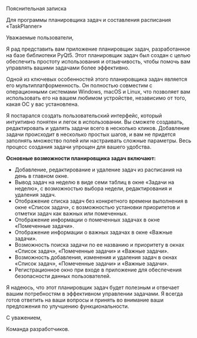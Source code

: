 ﻿Пояснительная записка

Для программы планировщика задач и составления расписания «TaskPlanner»

Уважаемые пользователи,

Я рад представить вам приложение планировщик задач, разработанное на базе библиотеки PyQt5. Этот планировщик задач был создан с целью обеспечить простоту использования и отзывчивость, чтобы помочь вам управлять вашими задачами более эффективно.

Одной из ключевых особенностей этого планировщика задач является его мультиплатформенность. Он полностью совместим с операционными системами Windows, macOS и Linux, что позволяет вам использовать его на вашем любимом устройстве, независимо от того, какая ОС у вас установлена.

Я постарался создать пользовательский интерфейс, который интуитивно понятен и легок в использовании. Вы сможете создавать, редактировать и удалять задачи всего в несколько кликов. Добавление задачи происходит в несколько простых шагов, и вам не придется заполнять множество полей или настраивать сложные параметры. Весь процесс создания задачи упрощен для вашего удобства.

**Основные возможности планировщика задач включают:**

- Добавление, редактирование и удаление задач из расписания на день в главном окне.
- Вывод задач на неделю в виде семи таблиц в окне «Задачи на неделю», с возможностью выбора недели, редактирования и удаления задач.
- Отображение списка задач без конкретного времени выполнения в окне «Список задач», с возможностью установки приоритетов и отметки задач как важных или помеченных.
- Отображение информации о помеченных задачах в окне «Помеченные задачи».
- Отображение информации о важных задачах в окне «Важные задачи».
- Возможность поиска задачи по ее названию и приоритету в окнах «Список задач», «Помеченные задачи» и «Важные задачи».
- Возможность добавления, изменения и удаления задач в окнах «Список задач», «Помеченные задачи» и «Важные задачи».
- Регистрационное окно при входе в приложение для обеспечения безопасности данных пользователей.

Я надеюсь, что этот планировщик задач будет полезным и отвечает вашим потребностям в эффективном управлении задачами. Я всегда готов ответить на ваши вопросы и принять во внимание ваши предложения по улучшению функциональности.

С уважением,

Команда разработчиков.
